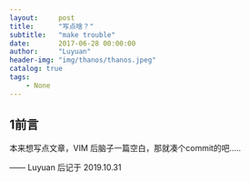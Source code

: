```yaml
---
layout:     post
title:      "写点啥？"
subtitle:   "make trouble"
date:       2017-06-28 00:00:00
author:     "Luyuan"
header-img: "img/thanos/thanos.jpeg"
catalog: true
tags:
    - None
---
```



## 1前言
本来想写点文章，VIM 后脑子一篇空白，那就凑个commit的吧.....


—— Luyuan 后记于 2019.10.31
